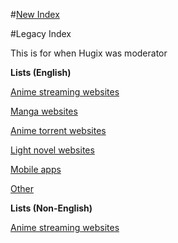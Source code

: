 #[New Index](https://www.reddit.com/r/animepiracy/wiki/main)


#Legacy Index

This is for when Hugix was moderator

**Lists (English)**

[Anime streaming websites](https://www.reddit.com/r/animepiracy/wiki/animestreamlist)

[Manga websites](https://www.reddit.com/r/animepiracy/wiki/mangalist)

[Anime torrent websites](https://www.reddit.com/r/animepiracy/wiki/animetorrentlist)

[Light novel websites](https://www.reddit.com/r/animepiracy/wiki/lightnovellist)

[Mobile apps](https://www.reddit.com/r/animepiracy/wiki/mobileappslist)

[Other](https://www.reddit.com/r/animepiracy/wiki/otherlist)

**Lists (Non-English)**

[Anime streaming websites](https://www.reddit.com/r/animepiracy/wiki/ne-animestreamlist)